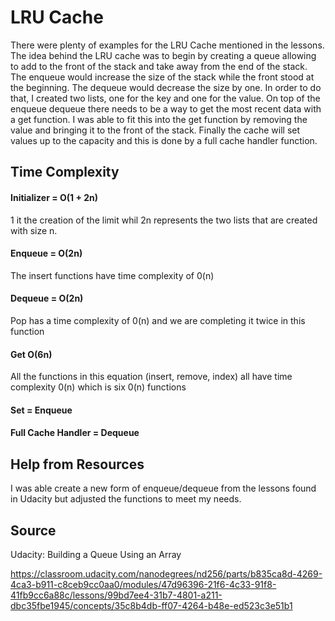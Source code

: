
# LRU Cache

There were plenty of examples for the LRU Cache mentioned in the lessons. The idea behind the LRU cache was to begin by creating a queue allowing to add to the front of the stack and take away from the end of the stack. The enqueue would increase the size of the stack while the front stood at the beginning. The dequeue would decrease the size by one.  In order to do that, I created two lists, one for the key and one for the value. On top of the enqueue dequeue there needs to be a way to get the most recent data with a get function. I was able to fit this into the get function by removing the value and bringing it to the front of the stack. Finally the cache will set values up to the capacity and this is done by a full cache handler function. 

## Time Complexity

#### Initializer = O(1 + 2n)
1 it the creation of the limit whil 2n represents the two lists that are created with size n.

#### Enqueue = O(2n) 
The insert functions have time complexity of 0(n)

#### Dequeue = O(2n)

Pop has a time complexity of 0(n) and we are completing it twice in this function

#### Get O(6n)

All the functions in this equation (insert, remove, index) all have time complexity 0(n) which is six 0(n) functions

#### Set = Enqueue


#### Full Cache Handler = Dequeue


## Help from Resources

I was able create a new form of enqueue/dequeue from the lessons found in Udacity but adjusted the functions to meet my needs. 

## Source 

Udacity: Building a Queue Using an Array

https://classroom.udacity.com/nanodegrees/nd256/parts/b835ca8d-4269-4ca3-b911-c8ceb9cc0aa0/modules/47d96396-21f6-4c33-91f8-41fb9cc6a88c/lessons/99bd7ee4-31b7-4801-a211-dbc35fbe1945/concepts/35c8b4db-ff07-4264-b48e-ed523c3e51b1


